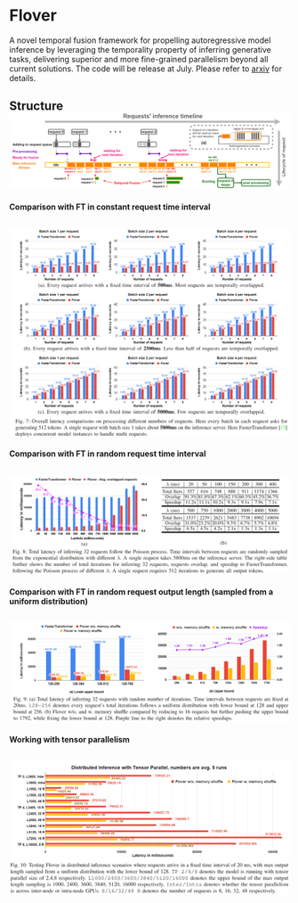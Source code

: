 # Flover
A novel temporal fusion framework for propelling autoregressive model inference by leveraging the temporality property of inferring generative tasks, delivering superior and more fine-grained parallelism beyond all current solutions.
The code will be release at July.
Please refer to [arxiv](https://arxiv.org/abs/2305.13484) for details.

**Structure**
![Example Image](images/Flover.png)
---

**Comparison with FT in constant request time interval**

![Example Image](images/compare_in_fix_interval.png)
---


**Comparison with FT in random request time interval**

![Example Image](images/compare_in_poisson.png)
---



**Comparison with FT in random request output length (sampled from a uniform distribution)**

![Example Image](images/compare_in_variable_length.png)
---



**Working with tensor parallelism**

![Example Image](images/compare_in_distributed.png)
---
